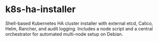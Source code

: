 # k8s-ha-installer
Shell-based Kubernetes HA cluster installer with external etcd, Calico, Helm, Rancher, and audit logging. Includes a node script and a central orchestrator for automated multi-node setup on Debian.
